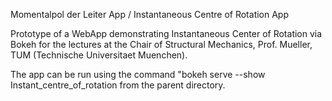 Momentalpol der Leiter App / Instantaneous Centre of Rotation App

Prototype of a WebApp demonstrating Instantaneous Center of Rotation via Bokeh for the lectures at the Chair of Structural Mechanics, Prof. Mueller, TUM (Technische Universitaet Muenchen).

The app can be run using the command "bokeh serve --show Instant_centre_of_rotation from the parent directory.



